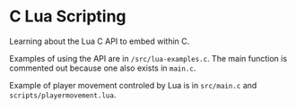 # C Lua Scripting
Learning about the Lua C API to embed within C.

Examples of using the API are in `/src/lua-examples.c`. The main function is commented out because one also exists in `main.c`.

Example of player movement controled by Lua is in `src/main.c` and `scripts/playermovement.lua`.
